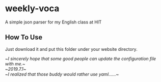 # weekly-voca
A simple json parser for my English class at HIT 
## How To Use
Just download it and put this folder under your website directory.  

~*I sincerely hope that some good people can update the configuration file with me.*~  
~*2019.7.1*~  
~*I realized that those buddy would rather use yaml......*~  

